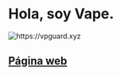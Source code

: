 <h1>Hola, soy Vape.</h1>
<img alt="https://vpguard.xyz" src="https://media.discordapp.net/attachments/998338855629488289/1036427106156032061/vapebanner.png">
<h2><b><a href="https://vpguard.xyz/vape" target="_blank">Página web</a></b></h2>
